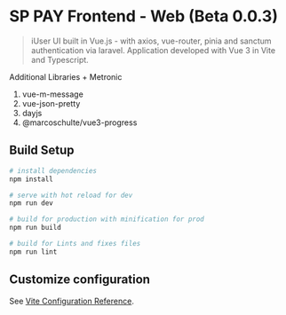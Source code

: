 # SP PAY Frontend - Web (Beta 0.0.3)

> iUser UI built in Vue.js - with axios, vue-router, pinia and sanctum authentication via laravel.
> Application developed with Vue 3 in Vite and Typescript.


Additional Libraries + Metronic

1. vue-m-message
2. vue-json-pretty
3. dayjs
4. @marcoschulte/vue3-progress

## Build Setup

```bash
# install dependencies
npm install

# serve with hot reload for dev
npm run dev

# build for production with minification for prod
npm run build

# build for Lints and fixes files
npm run lint
```


## Customize configuration

See [Vite Configuration Reference](https://vitejs.dev/config/).
